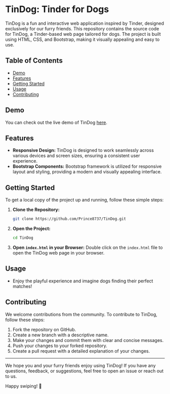 # TinDog: Tinder for Dogs

TinDog is a fun and interactive web application inspired by Tinder, designed exclusively for our furry friends. This repository contains the source code for TinDog, a Tinder-based web page tailored for dogs. The project is built using HTML, CSS, and Bootstrap, making it visually appealing and easy to use.

## Table of Contents
- [Demo](#demo)
- [Features](#features)
- [Getting Started](#getting-started)
- [Usage](#usage)
- [Contributing](#contributing)

## Demo
You can check out the live demo of TinDog [here](#https://prince8737.github.io/TinDog/).

## Features
- **Responsive Design:** TinDog is designed to work seamlessly across various devices and screen sizes, ensuring a consistent user experience.
- **Bootstrap Components:** Bootstrap framework is utilized for responsive layout and styling, providing a modern and visually appealing interface.

## Getting Started
To get a local copy of the project up and running, follow these simple steps:

1. **Clone the Repository:**
   ```bash
   git clone https://github.com/Prince8737/TinDog.git
   ```

2. **Open the Project:**
   ```bash
   cd TinDog
   ```

3. **Open `index.html` in your Browser:**
   Double click on the `index.html` file to open the TinDog web page in your browser.

## Usage
- Enjoy the playful experience and imagine dogs finding their perfect matches!

## Contributing
We welcome contributions from the community. To contribute to TinDog, follow these steps:

1. Fork the repository on GitHub.
2. Create a new branch with a descriptive name.
3. Make your changes and commit them with clear and concise messages.
4. Push your changes to your forked repository.
5. Create a pull request with a detailed explanation of your changes.

---

We hope you and your furry friends enjoy using TinDog! If you have any questions, feedback, or suggestions, feel free to open an issue or reach out to us.

Happy swiping! 🐾
